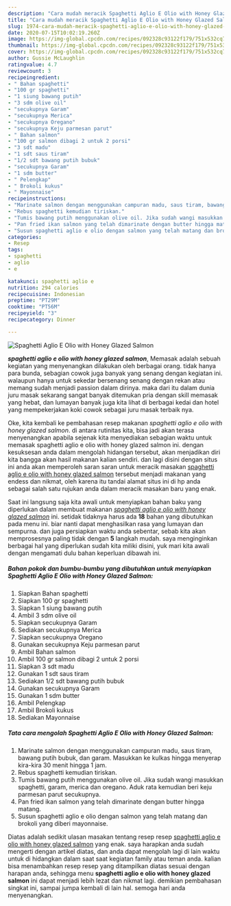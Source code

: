 ```yaml
---
description: "Cara mudah meracik Spaghetti Aglio E Olio with Honey Glazed Salmon, Anti Gagal"
title: "Cara mudah meracik Spaghetti Aglio E Olio with Honey Glazed Salmon, Anti Gagal"
slug: 1974-cara-mudah-meracik-spaghetti-aglio-e-olio-with-honey-glazed-salmon-anti-gagal
date: 2020-07-15T10:02:19.260Z
image: https://img-global.cpcdn.com/recipes/092328c93122f179/751x532cq70/spaghetti-aglio-e-olio-with-honey-glazed-salmon-foto-resep-utama.jpg
thumbnail: https://img-global.cpcdn.com/recipes/092328c93122f179/751x532cq70/spaghetti-aglio-e-olio-with-honey-glazed-salmon-foto-resep-utama.jpg
cover: https://img-global.cpcdn.com/recipes/092328c93122f179/751x532cq70/spaghetti-aglio-e-olio-with-honey-glazed-salmon-foto-resep-utama.jpg
author: Gussie McLaughlin
ratingvalue: 4.7
reviewcount: 3
recipeingredient:
- " Bahan spaghetti"
- "100 gr spaghetti"
- "1 siung bawang putih"
- "3 sdm olive oil"
- "secukupnya Garam"
- "secukupnya Merica"
- "secukupnya Oregano"
- "secukupnya Keju parmesan parut"
- " Bahan salmon"
- "100 gr salmon dibagi 2 untuk 2 porsi"
- "3 sdt madu"
- "1 sdt saus tiram"
- "1/2 sdt bawang putih bubuk"
- "secukupnya Garam"
- "1 sdm butter"
- " Pelengkap"
- " Brokoli kukus"
- " Mayonnaise"
recipeinstructions:
- "Marinate salmon dengan menggunakan campuran madu, saus tiram, bawang putih bubuk, dan garam. Masukkan ke kulkas hingga menyerap kira-kira 30 menit hingga 1 jam."
- "Rebus spaghetti kemudian tiriskan."
- "Tumis bawang putih menggunakan olive oil. Jika sudah wangi masukkan spaghetti, garam, merica dan oregano. Aduk rata kemudian beri keju parmesan parut secukupnya."
- "Pan fried ikan salmon yang telah dimarinate dengan butter hingga matang."
- "Susun spaghetti aglio e olio dengan salmon yang telah matang dan brokoli yang diberi mayonnaise."
categories:
- Resep
tags:
- spaghetti
- aglio
- e

katakunci: spaghetti aglio e 
nutrition: 294 calories
recipecuisine: Indonesian
preptime: "PT29M"
cooktime: "PT56M"
recipeyield: "3"
recipecategory: Dinner

---
```



![Spaghetti Aglio E Olio with Honey Glazed Salmon](https://img-global.cpcdn.com/recipes/092328c93122f179/751x532cq70/spaghetti-aglio-e-olio-with-honey-glazed-salmon-foto-resep-utama.jpg)

<b><i>spaghetti aglio e olio with honey glazed salmon</i></b>, Memasak adalah sebuah kegiatan yang menyenangkan dilakukan oleh berbagai orang. tidak hanya para bunda, sebagian cowok juga banyak yang senang dengan kegiatan ini. walaupun hanya untuk sekedar bersenang senang dengan rekan atau memang sudah menjadi passion dalam dirinya. maka dari itu dalam dunia juru masak sekarang sangat banyak ditemukan pria dengan skill memasak yang hebat, dan lumayan banyak juga kita lihat di berbagai kedai dan hotel yang mempekerjakan koki cowok sebagai juru masak terbaik nya.



Oke, kita kembali ke pembahasan resep makanan <i>spaghetti aglio e olio with honey glazed salmon</i>. di antara rutinitas kita, bisa jadi akan terasa menyenangkan apabila sejenak kita menyediakan sebagian waktu untuk memasak spaghetti aglio e olio with honey glazed salmon ini. dengan kesuksesan anda dalam mengolah hidangan tersebut, akan menjadikan diri kita bangga akan hasil makanan kalian sendiri. dan lagi disini dengan situs ini anda akan memperoleh saran saran untuk meracik masakan <u>spaghetti aglio e olio with honey glazed salmon</u> tersebut menjadi makanan yang endess dan nikmat, oleh karena itu tandai alamat situs ini di hp anda sebagai salah satu rujukan anda dalam meracik masakan baru yang enak.


Saat ini langsung saja kita awali untuk menyiapkan bahan baku yang diperlukan dalam membuat makanan <u><i>spaghetti aglio e olio with honey glazed salmon</i></u> ini. setidak tidaknya harus ada <b>18</b> bahan yang dibutuhkan pada menu ini. biar nanti dapat menghasilkan rasa yang lumayan dan sempurna. dan juga persiapkan waktu anda sebentar, sebab kita akan memprosesnya paling tidak dengan <b>5</b> langkah mudah. saya menginginkan berbagai hal yang diperlukan sudah kita miliki disini, yuk mari kita awali dengan mengamati dulu bahan keperluan dibawah ini.

<!--inarticleads1-->

##### Bahan pokok dan bumbu-bumbu yang dibutuhkan untuk menyiapkan Spaghetti Aglio E Olio with Honey Glazed Salmon:

1. Siapkan  Bahan spaghetti
1. Siapkan 100 gr spaghetti
1. Siapkan 1 siung bawang putih
1. Ambil 3 sdm olive oil
1. Siapkan secukupnya Garam
1. Sediakan secukupnya Merica
1. Siapkan secukupnya Oregano
1. Gunakan secukupnya Keju parmesan parut
1. Ambil  Bahan salmon
1. Ambil 100 gr salmon dibagi 2 untuk 2 porsi
1. Siapkan 3 sdt madu
1. Gunakan 1 sdt saus tiram
1. Sediakan 1/2 sdt bawang putih bubuk
1. Gunakan secukupnya Garam
1. Gunakan 1 sdm butter
1. Ambil  Pelengkap
1. Ambil  Brokoli kukus
1. Sediakan  Mayonnaise




<!--inarticleads2-->

##### Tata cara mengolah Spaghetti Aglio E Olio with Honey Glazed Salmon:

1. Marinate salmon dengan menggunakan campuran madu, saus tiram, bawang putih bubuk, dan garam. Masukkan ke kulkas hingga menyerap kira-kira 30 menit hingga 1 jam.
1. Rebus spaghetti kemudian tiriskan.
1. Tumis bawang putih menggunakan olive oil. Jika sudah wangi masukkan spaghetti, garam, merica dan oregano. Aduk rata kemudian beri keju parmesan parut secukupnya.
1. Pan fried ikan salmon yang telah dimarinate dengan butter hingga matang.
1. Susun spaghetti aglio e olio dengan salmon yang telah matang dan brokoli yang diberi mayonnaise.




Diatas adalah sedikit ulasan masakan tentang resep resep <u>spaghetti aglio e olio with honey glazed salmon</u> yang enak. saya harapkan anda sudah mengerti dengan artikel diatas, dan anda dapat mengolah lagi di lain waktu untuk di hidangkan dalam saat saat kegiatan family atau teman anda. kalian bisa menambahkan resep resep yang ditampilkan diatas sesuai dengan harapan anda, sehingga menu <b>spaghetti aglio e olio with honey glazed salmon</b> ini dapat menjadi lebih lezat dan nikmat lagi. demikian pembahasan singkat ini, sampai jumpa kembali di lain hal. semoga hari anda menyenangkan.
